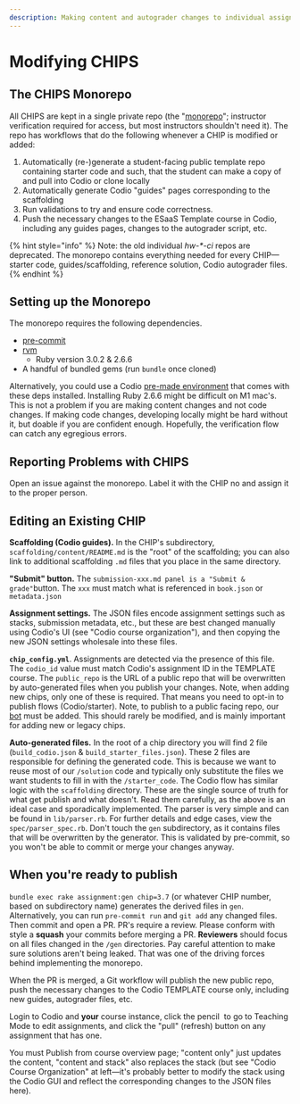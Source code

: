 ```yaml
---
description: Making content and autograder changes to individual assignments
---
```


# Modifying CHIPS

## The CHIPS Monorepo

All CHIPS are kept in a single private repo (the "[monorepo](https://github.com/saasbook/chips)"; instructor verification required for access, but most instructors shouldn't need it). The repo has workflows that do the following whenever a CHIP is modified or added:

1. Automatically (re-)generate a student-facing public template repo containing starter code and such, that the student can make a copy of and pull into Codio or clone locally
2. Automatically generate Codio "guides" pages corresponding to the scaffolding
3. Run validations to try and ensure code correctness.
4. Push the necessary changes to the ESaaS Template course in Codio, including any guides pages, changes to the autograder script, etc.

{% hint style="info" %}
Note: the old individual _hw-\*-ci_ repos are deprecated. The monorepo contains everything needed for every CHIP—starter code, guides/scaffolding, reference solution, Codio autograder files.
{% endhint %}

## Setting up the Monorepo

The monorepo requires the following dependencies.

* [pre-commit](https://pre-commit.com/#installation)
* [rvm](https://rvm.io/rvm/install)
  * Ruby version 3.0.2 & 2.6.6
* A handful of bundled gems (run `bundle` once cloned)

Alternatively, you could use a Codio [pre-made environment](https://codio.com/home/stacks/95ca5e5b-a3ef-4086-b745-a4093a455351?tab=details) that comes with these deps installed. Installing Ruby 2.6.6 might be difficult on M1 mac's. This is not a problem if you are making content changes and not code changes. If making code changes, developing locally might be hard without it, but doable if you are confident enough. Hopefully, the verification flow can catch any egregious errors.

## Reporting Problems with CHIPS

Open an issue against the monorepo. Label it with the CHIP no and assign it to the proper person.

## Editing an Existing CHIP

**Scaffolding (Codio guides).** In the CHIP's subdirectory, `scaffolding/content/README.md` is the "root" of the scaffolding; you can also link to additional scaffolding `.md` files that you place in the same directory.&#x20;

**"Submit" button.** The `submission-xxx.md panel is a "Submit & grade"`button. The `xxx`  must match what is referenced in `book.json` or `metadata.json`

**Assignment settings.** The JSON files encode assignment settings such as stacks, submission metadata, etc., but these are best changed manually using Codio's UI (see "Codio course organization"), and then copying the new JSON settings wholesale into these files.

**`chip_config.yml`**.  Assignments are detected via the presence of this file. The `codio_id` value must match Codio's assignment ID in the TEMPLATE course. The `public_repo` is the URL of a public repo that will be overwritten by auto-generated files when you publish your changes. Note, when adding new chips, only one of these is required. That means you need to opt-in to publish flows (Codio/starter). Note, to publish to a public facing repo, our [bot](https://github.com/orgs/saasbook/people/cs169bot) must be added. This should rarely be modified, and is mainly important for adding new or legacy chips.

**Auto-generated files.** In the root of a chip directory you will find 2 file (`build_codio.json` & `build_starter_files.json`). These 2 files are responsible for defining the generated code. This is because we want to reuse most of our `/solution` code and typically only substitute the files we want students to fill in with the `/starter_code`. The Codio flow has similar logic with the `scaffolding` directory. These are the single source of truth for what get publish and what doesn't. Read them carefully, as the above is an ideal case and sporadically implemented. The parser is very simple and can be found in `lib/parser.rb`. For further details and edge cases, view the `spec/parser_spec.rb`. Don't touch the `gen` subdirectory, as it contains files that will be overwritten by the generator. This is validated by pre-commit, so you won't be able to commit or merge your changes anyway.

## When you're ready to publish

`bundle exec rake assignment:gen chip=3.7` (or whatever CHIP number, based on subdirectory name) generates the derived files in `gen`. Alternatively, you can run `pre-commit run` and `git add` any changed files. Then commit and open a PR. PR's require a review. Please conform with style a **squash** your commits before merging a PR. **Reviewers** should focus on all files changed in the `/gen` directories. Pay careful attention to make sure solutions aren't being leaked. That was one of the driving forces behind implementing the monorepo.&#x20;

When the PR is merged, a Git workflow will publish the new public repo, push the necessary changes to the Codio TEMPLATE course only, including new guides, autograder files, etc.

Login to Codio and **your** course instance,  click the pencil <img src="https://lh5.googleusercontent.com/MHNLd79XBFTrK04Ywui2l-J5CoN4otKCIfRA541kiwsRZcP3DqCr2oT5PSVarfYKruY7yYGTt_WL-h40N4n10KAPYdXOqz3hAFsfd2lAGQSzXxfAqjbJ2-xN_CawAXYIq_VryH0uOd4aZ6nznjaJSS57ILMSCh0SCQGnyVeZf1aHoR4SSmKe4Xnc" alt="" data-size="line"> to go to Teaching Mode to edit assignments, and click the "pull" (refresh) button on any assignment that has one.

You must Publish from course overview page; "content only" just updates the content, "content and stack" also replaces the stack (but see "Codio Course Organization" at left—it's probably better to modify the stack using the Codio GUI and reflect the corresponding changes to the JSON files here).
